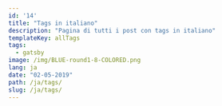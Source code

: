 ```yaml
---
id: '14'
title: "Tags in italiano"
description: "Pagina di tutti i post con tags in italiano"
templateKey: allTags
tags:
  - gatsby
image: /img/BLUE-round1-8-COLORED.png
lang: ja
date: "02-05-2019"
path: /ja/tags/
slug: /ja/tags/
---
```

